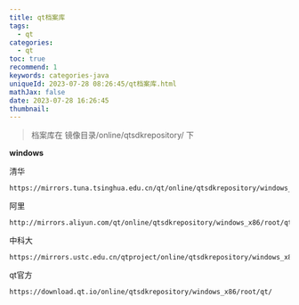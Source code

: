 ```yaml
---
title: qt档案库
tags:
  - qt
categories:
  - qt
toc: true
recommend: 1
keywords: categories-java
uniqueId: 2023-07-28 08:26:45/qt档案库.html
mathJax: false
date: 2023-07-28 16:26:45
thumbnail:
---
```

> 档案库在 镜像目录/online/qtsdkrepository/ 下
<!-- more -->

**windows**

清华

```
https://mirrors.tuna.tsinghua.edu.cn/qt/online/qtsdkrepository/windows_x86/root/qt/
```

阿里

```
http://mirrors.aliyun.com/qt/online/qtsdkrepository/windows_x86/root/qt/
```

中科大

```
https://mirrors.ustc.edu.cn/qtproject/online/qtsdkrepository/windows_x86/root/qt/
```

qt官方

```
https://download.qt.io/online/qtsdkrepository/windows_x86/root/qt/
```


